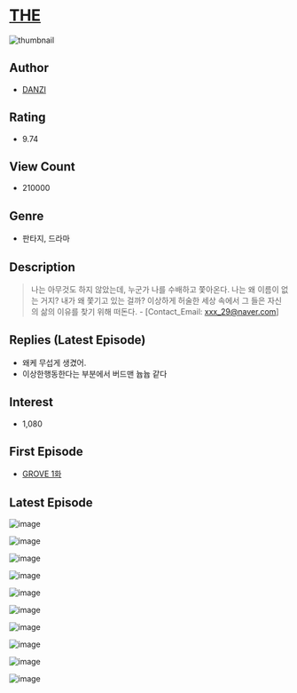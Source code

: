 # [THE](https://comic.naver.com/bestChallenge/list?titleId=789817)
![thumbnail](https://image-comic.pstatic.net/user_contents_data/challenge_comic/2023/03/07/353381/upload_3474074350911579491_480x623.jpeg)

## Author
- [DANZI](https://comic.naver.com/artistTitle?id=353381)

## Rating
- 9.74

## View Count
- 210000

## Genre
- 판타지, 드라마

## Description
> 나는 아무것도 하지 않았는데, 누군가 나를 수배하고 쫓아온다. 나는 왜 이름이 없는 거지? 내가 왜 쫓기고 있는 걸까? 이상하게 허술한 세상 속에서 그 들은 자신의 삶의 이유를 찾기 위해 떠돈다. - [Contact_Email: xxx_29@naver.com]

## Replies (Latest Episode)
- 왜케 무섭게 생겼어.
- 이상한행동한다는 부분에서 버드맨 늅늅 같다

## Interest
- 1,080

## First Episode
- [GROVE 1화](https://comic.naver.com/bestChallenge/detail?titleId=789817&no=1)

## Latest Episode
![image](https://image-comic.pstatic.net/user_contents_data/challenge_comic/2023/05/25/353381/upload_3631698324284924471.jpeg)

![image](https://image-comic.pstatic.net/user_contents_data/challenge_comic/2023/05/25/353381/upload_7076106509647950950.jpeg)

![image](https://image-comic.pstatic.net/user_contents_data/challenge_comic/2023/05/25/353381/upload_7004845869054965816.jpeg)

![image](https://image-comic.pstatic.net/user_contents_data/challenge_comic/2023/05/25/353381/upload_7220452613147801701.jpeg)

![image](https://image-comic.pstatic.net/user_contents_data/challenge_comic/2023/05/25/353381/upload_7161395446242566448.jpeg)

![image](https://image-comic.pstatic.net/user_contents_data/challenge_comic/2023/05/25/353381/upload_3918753334566074212.jpeg)

![image](https://image-comic.pstatic.net/user_contents_data/challenge_comic/2023/05/25/353381/upload_3631652143957619251.jpeg)

![image](https://image-comic.pstatic.net/user_contents_data/challenge_comic/2023/05/25/353381/upload_7292515497729733683.jpeg)

![image](https://image-comic.pstatic.net/user_contents_data/challenge_comic/2023/05/25/353381/upload_3487255305650386530.jpeg)

![image](https://image-comic.pstatic.net/user_contents_data/challenge_comic/2023/05/25/353381/upload_7365134951604302434.jpeg)
